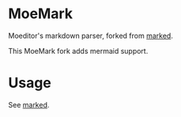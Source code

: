 # MoeMark
Moeditor's markdown parser, forked from [marked](https://github.com/chjj/marked).

This MoeMark fork adds mermaid support.

# Usage
See [marked](https://github.com/chjj/marked).
